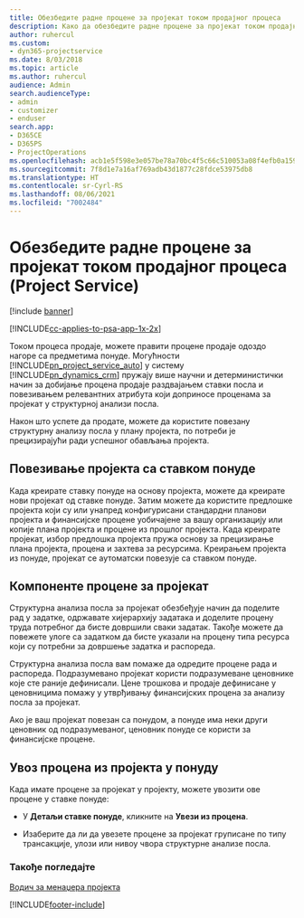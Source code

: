 ```yaml
---
title: Обезбедите радне процене за пројекат током продајног процеса
description: Како да обезбедите радне процене за пројекат током продајног процеса у апликацији Project Service
author: ruhercul
ms.custom:
- dyn365-projectservice
ms.date: 8/03/2018
ms.topic: article
ms.author: ruhercul
audience: Admin
search.audienceType:
- admin
- customizer
- enduser
search.app:
- D365CE
- D365PS
- ProjectOperations
ms.openlocfilehash: acb1e5f598e3e057be78a70bc4f5c66c510053a08f4efb0a1595cf4853171662
ms.sourcegitcommit: 7f8d1e7a16af769adb43d1877c28fdce53975db8
ms.translationtype: HT
ms.contentlocale: sr-Cyrl-RS
ms.lasthandoff: 08/06/2021
ms.locfileid: "7002484"
---
```

# <a name="provide-work-estimates-for-a-project-during-the-sales-process-project-service"></a>Обезбедите радне процене за пројекат током продајног процеса (Project Service)

[!include [banner](../includes/psa-now-project-operations.md)]

[!INCLUDE[cc-applies-to-psa-app-1x-2x](../includes/cc-applies-to-psa-app-1x-2x.md)]

Током процеса продаје, можете правити процене продаје одоздо нагоре са предметима понуде. Могућности [!INCLUDE[pn_project_service_auto](../includes/pn-project-service-auto.md)] у систему [!INCLUDE[pn_dynamics_crm](../includes/pn-dynamics-crm.md)] пружају више научни и детерминистички начин за добијање процена продаје раздвајањем ставки посла и повезивањем релевантних атрибута који доприносе проценама за пројекат у структурној анализи посла.  
  
 Након што успете да продате, можете да користите повезану структурну анализу посла у плану пројекта, по потреби је прецизирајући ради успешног обављања пројекта.  
  
## <a name="link-a-project-to-a-quote-line"></a>Повезивање пројекта са ставком понуде  
 Када креирате ставку понуде на основу пројекта, можете да креирате нови пројекат од ставке понуде. Затим можете да користите предлошке пројекта који су или унапред конфигурисани стандардни планови пројекта и финансијске процене уобичајене за вашу организацију или копије плана пројекта и процене из прошлог пројекта. Када креирате пројекат, избор предлошка пројекта пружа основу за прецизирање плана пројекта, процена и захтева за ресурсима. Креирањем пројекта из понуде, пројекат се аутоматски повезује са ставком понуде.  
  
## <a name="project-estimate-components"></a>Компоненте процене за пројекат  
 Структурна анализа посла за пројекат обезбеђује начин да поделите рад у задатке, одржавате хијерархију задатака и доделите процену труда потребног да бисте довршили сваки задатак. Такође можете да повежете улоге са задатком да бисте указали на процену типа ресурса који су потребни за довршење задатка и распореда.  
  
 Структурна анализа посла вам помаже да одредите процене рада и распореда. Подразумевано пројекат користи подразумеване ценовнике које сте раније дефинисали. Цене трошкова и продаје дефинисане у ценовницима помажу у утврђивању финансијских процена за анализу посла за пројекат.  
  
 Ако је ваш пројекат повезан са понудом, а понуде има неки други ценовник од подразумеваног, ценовник понуде се користи за финансијске процене.  
  
## <a name="import-estimates-from-a-project-into-a-quote"></a>Увоз процена из пројекта у понуду  
 Када имате процене за пројекат у пројекту, можете увозити ове процене у ставке понуде:  
  
-   У **Детаљи ставке понуде**, кликните на **Увези из процена**. 

-   Изаберите да ли да увезете процене за пројекат груписане по типу трансакције, улози или нивоу чвора структурне анализе посла.  
  
### <a name="see-also"></a>Такође погледајте  
 [Водич за менаџера пројекта](../psa/project-manager-guide.md)


[!INCLUDE[footer-include](../includes/footer-banner.md)]